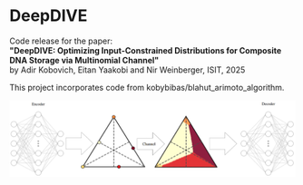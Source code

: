 # DeepDIVE

Code release for the paper:  
**"DeepDIVE: Optimizing Input-Constrained Distributions for Composite DNA Storage via Multinomial Channel"**  
by Adir Kobovich, Eitan Yaakobi and Nir Weinberger, ISIT, 2025  

This project incorporates code from kobybibas/blahut_arimoto_algorithm.

![](results/model.png)